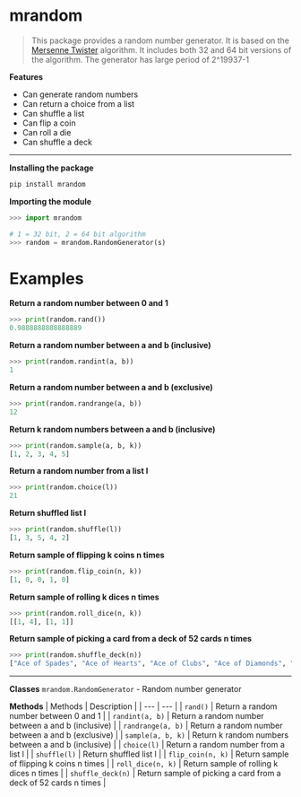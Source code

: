 # mrandom
> This package provides a random number generator.
> It is based on the [Mersenne Twister](http://en.wikipedia.org/wiki/Mersenne_Twister) algorithm.
> It includes both 32 and 64 bit versions of the algorithm.
> The generator has large period of 2^19937-1 




**Features**
* Can generate random numbers
* Can return a choice from a list
* Can shuffle a list
* Can flip a coin
* Can roll a die
* Can shuffle a deck
---

**Installing the package**

``` bash
pip install mrandom
```

**Importing the module**

``` python
>>> import mrandom

# 1 = 32 bit, 2 = 64 bit algorithm
>>> random = mrandom.RandomGenerator(s)
```

# Examples

**Return a random number between 0 and 1**
``` python
>>> print(random.rand())
0.9888888888888889
```

**Return a random number between a and b (inclusive)**
``` python
>>> print(random.randint(a, b))
1
```

**Return a random number between a and b (exclusive)**
``` python
>>> print(random.randrange(a, b))
12
```

**Return k random numbers between a and b (inclusive)**
``` python
>>> print(random.sample(a, b, k))
[1, 2, 3, 4, 5]
```

**Return a random number from a list l**
``` python
>>> print(random.choice(l))
21
```

**Return shuffled list l**
``` python
>>> print(random.shuffle(l))
[1, 3, 5, 4, 2]
```

**Return sample of flipping k coins n times**
``` python
>>> print(random.flip_coin(n, k))
[1, 0, 0, 1, 0]
```

**Return sample of rolling k dices n times**
``` python
>>> print(random.roll_dice(n, k))
[[1, 4], [1, 1]]
```

**Return sample of picking a card from a deck of 52 cards n times**
``` python
>>> print(random.shuffle_deck(n))
["Ace of Spades", "Ace of Hearts", "Ace of Clubs", "Ace of Diamonds", "Ace of Clubs"]
```
---

**Classes**
`mrandom.RandomGenerator` - Random number generator

**Methods**
| Methods | Description |
| --- | --- |
| `rand()` | Return a random number between 0 and 1 |
| `randint(a, b)` | Return a random number between a and b (inclusive) |
| `randrange(a, b)` | Return a random number between a and b (exclusive) |
| `sample(a, b, k)` | Return k random numbers between a and b (inclusive) |
| `choice(l)` | Return a random number from a list l |
| `shuffle(l)` | Return shuffled list l |
| `flip_coin(n, k)` | Return sample of flipping k coins n times |
| `roll_dice(n, k)` | Return sample of rolling k dices n times |
| `shuffle_deck(n)` | Return sample of picking a card from a deck of 52 cards n times |
